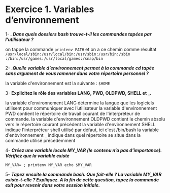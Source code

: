 
# Exercice 1. Variables d’environnement



1- <b>_. Dans quels dossiers bash trouve-t-il les commandes tapées par l’utilisateur ?_</b>

on tappe la commande `printenv PATH` et on a ce chemin comme résultat `/usr/local/sbin:/usr/local/bin:/usr/sbin:/usr/bin:/sbin
:/bin:/usr/games:/usr/local/games:/snap/bin`

2- <b>_.Quelle variable d’environnement permet à la commande cd tapée sans argument de vous ramener dans
votre répertoire personnel ?_</b>

la variable d'environnement est la suivante : `$HOME`

3- <b> Explicitez le rôle des variables LANG, PWD, OLDPWD, SHELL et _.</b>

la variable d’environnement LANG détermine la langue que les logiciels utilisent pour communiquer avec l’utilisateur
la variable d'environnement PWD contient le répertoire de travail courant de l'interpréteur de commande.
la variable d'environnement OLDPWD contient le chemin absolu vers le répertoire courant précédent
la variable d'environnement SHELL indique l'interpréteur shell utilisé par défaut, ici c'est /bin/bash 
la variable d'enbvironnement _ indique dans quel répertoire se situe dans la commande utilisé précedemment

4- <b> _Créez une variable locale MY_VAR (le contenu n’a pas d’importance). Vérifiez que la variable existe_ </b>

`MY_VAR= ; printenv MY_VAR
echo $MY_VAR`

5- <b> _Tapez ensuite la commande bash. Que fait-elle ? La variable MY_VAR existe-t-elle ? Expliquez. A la fin
de cette question, tapez la commande exit pour revenir dans votre session initiale._ </b>
